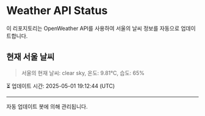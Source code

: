 
# Weather API Status

이 리포지토리는 OpenWeather API를 사용하여 서울의 날씨 정보를 자동으로 업데이트합니다.

## 현재 서울 날씨
> 서울의 현재 날씨: clear sky, 온도: 9.81°C, 습도: 65%

⏳ 업데이트 시간: 2025-05-01 19:12:44 (UTC)

---
자동 업데이트 봇에 의해 관리됩니다.
